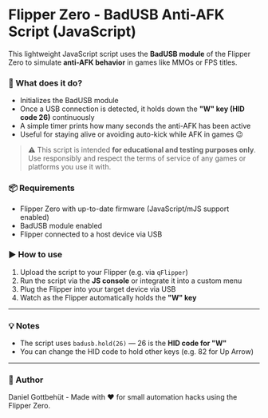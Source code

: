 # Flipper Zero - BadUSB Anti-AFK Script (JavaScript)

This lightweight JavaScript script uses the **BadUSB module** of the Flipper Zero to simulate **anti-AFK behavior** in games like MMOs or FPS titles.

### 🔧 What does it do?

- Initializes the BadUSB module
- Once a USB connection is detected, it holds down the **"W" key (HID code 26)** continuously
- A simple timer prints how many seconds the anti-AFK has been active
- Useful for staying alive or avoiding auto-kick while AFK in games 😉

> ⚠️ This script is intended **for educational and testing purposes only**. Use responsibly and respect the terms of service of any games or platforms you use it with.

### 📦 Requirements

- Flipper Zero with up-to-date firmware (JavaScript/mJS support enabled)
- BadUSB module enabled
- Flipper connected to a host device via USB

### ▶️ How to use

1. Upload the script to your Flipper (e.g. via `qFlipper`)
2. Run the script via the **JS console** or integrate it into a custom menu
3. Plug the Flipper into your target device via USB
4. Watch as the Flipper automatically holds the **"W" key**

---

### 💡 Notes

- The script uses `badusb.hold(26)` — 26 is the **HID code for "W"**
- You can change the HID code to hold other keys (e.g. 82 for Up Arrow)

---

### 📄 Author

Daniel Gottbehüt - Made with ❤️ for small automation hacks using the Flipper Zero.
